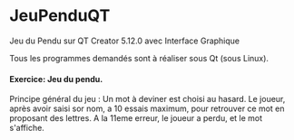# JeuPenduQT
Jeu du Pendu sur QT Creator 5.12.0 avec Interface Graphique 

<p>
Tous les programmes demandés sont à réaliser sous Qt (sous Linux).
  
#### Exercice: Jeu du pendu.
  
Principe général du jeu : Un mot à deviner est choisi au hasard. Le joueur, après avoir saisi sor nom, a 10 essais maximum, pour retrouver ce mot en proposant des lettres. A la 11eme erreur, le joueur a perdu, et le mot s'affiche. 
</p>

